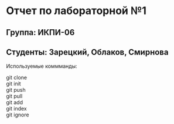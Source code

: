 # Отчет по лабораторной №1

## Группа: ИКПИ-06

## Студенты: Зарецкий, Облаков, Смирнова

Используемые коммманды: 

git clone  
git init  
git push  
git pull  
git add  
git index  
git ignore  